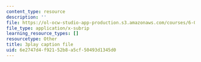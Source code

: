 ```yaml
---
content_type: resource
description: ''
file: https://ol-ocw-studio-app-production.s3.amazonaws.com/courses/6-0001-introduction-to-computer-science-and-programming-in-python-fall-2016/6e2747d4f92152b8a5cf50493d1345d0_SE4P7IVCunE.vtt
file_type: application/x-subrip
learning_resource_types: []
resourcetype: Other
title: 3play caption file
uid: 6e2747d4-f921-52b8-a5cf-50493d1345d0
---
```

